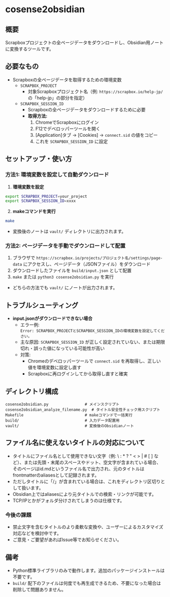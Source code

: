 # cosense2obsidian

## 概要

Scrapboxプロジェクトの全ページデータをダウンロードし、Obsidian用ノートに変換するツールです。

## 必要なもの

- Scrapboxの全ページデータを取得するための環境変数
  - `SCRAPBOX_PROJECT`  
    - 対象Scrapboxプロジェクト名（例: `https://scrapbox.io/help-jp/` の「help-jp」の部分を指定）
  - `SCRAPBOX_SESSION_ID`  
    - Scrapboxの全ページデータをダウンロードするために必要
    - **取得方法:**
      1. ChromeでScrapboxにログイン
      2. F12でデベロッパーツールを開く
      3. [Application]タブ → [Cookies] → `connect.sid` の値をコピー
      4. これを `SCRAPBOX_SESSION_ID` に設定

## セットアップ・使い方

### 方法1: 環境変数を設定して自動ダウンロード

1. **環境変数を設定**

```bash
export SCRAPBOX_PROJECT=your_project
export SCRAPBOX_SESSION_ID=xxxx
```

2. **makeコマンドを実行**

```bash
make
```

- 変換後のノートは `vault/` ディレクトリに出力されます。

### 方法2: ページデータを手動でダウンロードして配置

1. ブラウザで `https://scrapbox.io/projects/プロジェクト名/settings/page-data` にアクセスし、ページデータ（JSONファイル）をダウンロード
2. ダウンロードしたファイルを `build/input.json` として配置
3. `make` または `python3 cosense2obsidian.py` を実行

- どちらの方法でも `vault/` にノートが出力されます。

## トラブルシューティング

- **input.jsonがダウンロードできない場合**
  - エラー例:  
    `Error: SCRAPBOX_PROJECTとSCRAPBOX_SESSION_IDの環境変数を設定してください。`
  - 主な原因: `SCRAPBOX_SESSION_ID` が正しく設定されていない、または期限切れ・誤った値になっている可能性が高い
  - 対策:
    - Chromeのデベロッパーツールで `connect.sid` を再取得し、正しい値を環境変数に設定し直す
    - Scrapboxに再ログインしてから取得し直すと確実

## ディレクトリ構成

```
cosense2obsidian.py                # メインスクリプト
cosense2obsidian_analyze_filename.py  # タイトル安全性チェック用スクリプト
Makefile                           # makeコマンドで一括実行
build/                             # 入力データ配置用
vault/                             # 変換後のObsidianノート
```

## ファイル名に使えないタイトルの対応について

- タイトルにファイル名として使用できない文字（例: \ : * ? " < > | # [ ] など）、または先頭・末尾のスペースやドット、空文字が含まれている場合、そのページはid.mdというファイル名で出力され、元のタイトルはfrontmatterのaliasesとして記録されます。
- ただしタイトルに「/」が含まれている場合は、これをディレクトリ区切りとして扱います。
- Obsidian上ではaliasesにより元タイトルでの検索・リンクが可能です。
- TCP/IPとかがフォルダ分けされてしまうのは仕様です。

### 今後の課題
- 禁止文字を含むタイトルのより柔軟な変換や、ユーザーによるカスタマイズ対応などを検討中です。
- ご意見・ご要望があればIssue等でお知らせください。

## 備考

- Python標準ライブラリのみで動作します。追加のパッケージインストールは不要です。
- `build/` 配下のファイルは何度でも再生成できるため、不要になった場合は削除して問題ありません。